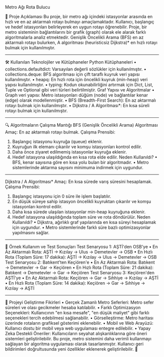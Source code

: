 Metro Ağı Rota Bulucu

📌 Proje Açıklaması
Bu proje, bir metro ağı içindeki istasyonlar arasında en hızlı ve en az aktarmalı rotayı bulmayı amaçlamaktadır. Kullanıcı, başlangıç ve hedef istasyonları belirleyerek en uygun rotayı öğrenebilir.
Proje, bir metro sisteminin bağlantılarını bir grafik (graph) olarak ele alarak farklı algoritmalarla analiz etmektedir. Genişlik Öncelikli Arama (BFS) en az aktarmalı rotayı bulurken, A algoritması (heuristicsiz Dijkstra)* en hızlı rotayı bulmak için kullanılmıştır.
________________________________________
🛠 Kullanılan Teknolojiler ve Kütüphaneler
Python Kütüphaneleri
•	collections.defaultdict: Varsayılan değerli sözlükler için kullanılmıştır.
•	collections.deque: BFS algoritması için çift taraflı kuyruk veri yapısı kullanılmıştır.
•	heapq: En hızlı rota için öncelikli kuyruk (min-heap) veri yapısı kullanılmıştır.
•	typing: Kodun okunabilirliğini artırmak için Dict, List, Tuple ve Optional gibi veri türleri belirtilmiştir.
Graf Yapısı ve Algoritmalar
•	Graph veri yapısı: Metro istasyonları düğüm (node) ve bağlantılar kenar (edge) olarak modellenmiştir.
•	BFS (Breadth-First Search): En az aktarmalı rotayı bulmak için kullanılmıştır.
•	Dijkstra / A Algoritması*: En kısa süreli rotayı bulmak için kullanılmıştır.
________________________________________
🔍 Algoritmaların Çalışma Mantığı
BFS (Genişlik Öncelikli Arama) Algoritması
Amaç: En az aktarmalı rotayı bulmak.
Çalışma Prensibi:
1.	Başlangıç istasyonu kuyruğa (queue) eklenir.
2.	Kuyruğun ilk elemanı çıkarılır ve komşu istasyonları kontrol edilir.
3.	Daha önce ziyaret edilmemiş istasyonlar kuyruğa eklenir.
4.	Hedef istasyona ulaşıldığında en kısa rota elde edilir.
Neden Kullanıldı?
•	BFS, kenar sayısına göre en kısa yolu bulan bir algoritmadır.
•	Metro sistemlerinde aktarma sayısını minimuma indirmek için uygundur.
________________________________________
Dijkstra / A Algoritması*
Amaç: En kısa sürede varış süresini hesaplamak.
Çalışma Prensibi:
1.	Başlangıç istasyonu için 0 süre ile işlem başlatılır.
2.	En düşük süreye sahip istasyon öncelikli kuyruktan çıkarılır ve komşu istasyonları kontrol edilir.
3.	Daha kısa sürede ulaşılan istasyonlar min-heap kuyruğuna eklenir.
4.	Hedef istasyona ulaşıldığında toplam süre ve rota döndürülür.
Neden Kullanıldı?
•	Dijkstra, ağırlıklı graf yapılarında en kısa süreyi hesaplamak için uygundur.
•	Metro sistemlerinde farklı süre bazlı optimizasyonlar yapılmasını sağlar.
________________________________________
🚀 Örnek Kullanım ve Test Sonuçları
Test Senaryosu 1: AŞTİ'den OSB'ye
•	En Az Aktarmalı Rota: AŞTİ → Kızılay → Ulus → Demetevler → OSB
•	En Hızlı Rota (Toplam Süre: 17 dakika): AŞTİ → Kızılay → Ulus → Demetevler → OSB
Test Senaryosu 2: Batıkent'ten Keçiören'e
•	En Az Aktarmalı Rota: Batıkent → Demetevler → Gar → Keçiören
•	En Hızlı Rota (Toplam Süre: 21 dakika): Batıkent → Demetevler → Gar → Keçiören
Test Senaryosu 3: Keçiören'den AŞTİ'ye
•	En Az Aktarmalı Rota: Keçiören → Gar → Sıhhiye → Kızılay → AŞTİ
•	En Hızlı Rota (Toplam Süre: 14 dakika): Keçiören → Gar → Sıhhiye → Kızılay → AŞTİ
________________________________________
🔧 Projeyi Geliştirme Fikirleri
•	Gerçek Zamanlı Metro Seferleri: Metro sefer süreleri ve olası gecikmeler hesaba katılabilir.
•	Farklı Optimizasyon Seçenekleri: Kullanıcının "en kısa mesafe", "en düşük maliyet" gibi farklı seçenekleri tercih edebilmesi sağlanabilir.
•	Görselleştirme: Metro haritası üzerinde rotaların grafiksel gösterimi eklenebilir.
•	Mobil ve Web Arayüzü: Kullanıcı dostu bir mobil veya web uygulaması entegre edilebilir.
•	Yapay Zeka Destekli Öneriler: Kullanıcıların seyahat alışkanlıklarına göre öneri sistemleri geliştirilebilir.
Bu proje, metro sistemini daha verimli kullanmayı sağlayan bir algoritma uygulaması olarak tasarlanmıştır. Kullanıcı geri bildirimleri doğrultusunda yeni özellikler eklenerek geliştirilebilir. 🚀

